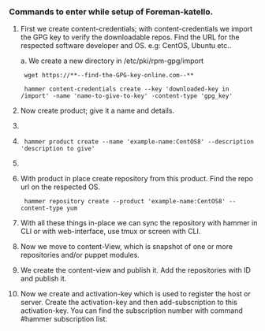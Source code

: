 ### Commands to enter while setup of Foreman-katello. 
1. First we create content-credentials; with content-credentials we import the GPG key to verify the downloadable repos. Find the URL for the respected software developer and OS. e.g: CentOS, Ubuntu etc..
	
	a. We create a new directory in /etc/pki/rpm-gpg/import 

		wget https://**--find-the-GPG-key-online.com--**
		
		hammer content-credentials create --key 'downloaded-key in /import' -name 'name-to-give-to-key' -content-type 'gpg_key'		

2. Now create product; give it a name and details.
3. 		
4. 		hammer product create --name 'example-name:CentOS8' --description 'description to give'
5. 		
6. With product in place create repository from this product. Find the repo url on the respected OS.

		hammer repository create --product 'example-name:CentOS8' --content-type yum 
		
8. With all these things in-place we can sync the repository with hammer in CLI or with web-interface, use tmux or screen with CLI.
9. Now we move to content-View, which is snapshot of one or more repositories and/or puppet modules. 
10. We create the content-view and publish it. Add the repositories with ID and publish it.
11. Now we create and activation-key which is used to register the host or server. Create the activation-key and then add-subscription to this activation-key. You can find the subscription number with command #hammer subscription list.  
